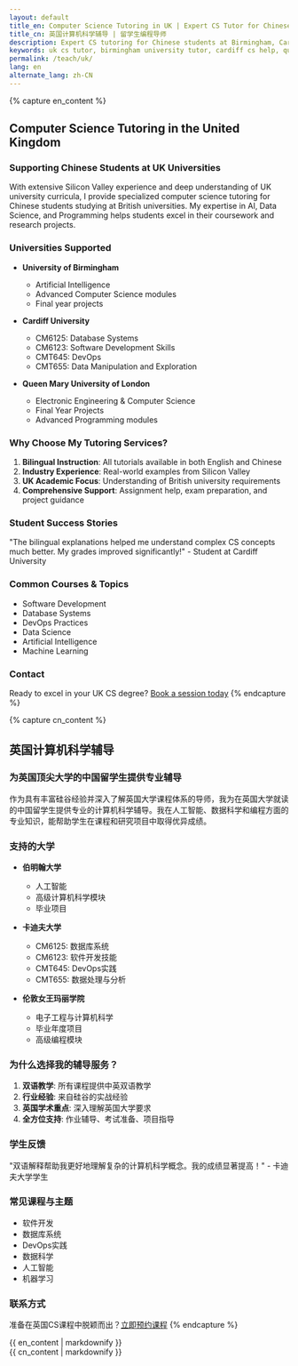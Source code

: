 ```yaml
---
layout: default
title_en: Computer Science Tutoring in UK | Expert CS Tutor for Chinese Students
title_cn: 英国计算机科学辅导 | 留学生编程导师
description: Expert CS tutoring for Chinese students at Birmingham, Cardiff & Queen Mary universities. Specialized in AI, Data Science & Programming. 英国计算机辅导专家，提供一对一编程辅导。
keywords: uk cs tutor, birmingham university tutor, cardiff cs help, queen mary tutor, 英国计算机辅导, 英国大学编程辅导, 英国留学生补习
permalink: /teach/uk/
lang: en
alternate_lang: zh-CN
---
```


{% capture en_content %}
## Computer Science Tutoring in the United Kingdom

### Supporting Chinese Students at UK Universities

With extensive Silicon Valley experience and deep understanding of UK university curricula, I provide specialized computer science tutoring for Chinese students studying at British universities. My expertise in AI, Data Science, and Programming helps students excel in their coursework and research projects.

### Universities Supported

- **University of Birmingham**
  - Artificial Intelligence
  - Advanced Computer Science modules
  - Final year projects

- **Cardiff University**
  - CM6125: Database Systems
  - CM6123: Software Development Skills
  - CMT645: DevOps
  - CMT655: Data Manipulation and Exploration

- **Queen Mary University of London**
  - Electronic Engineering & Computer Science
  - Final Year Projects
  - Advanced Programming modules

### Why Choose My Tutoring Services?

1. **Bilingual Instruction**: All tutorials available in both English and Chinese
2. **Industry Experience**: Real-world examples from Silicon Valley
3. **UK Academic Focus**: Understanding of British university requirements
4. **Comprehensive Support**: Assignment help, exam preparation, and project guidance

### Student Success Stories

"The bilingual explanations helped me understand complex CS concepts much better. My grades improved significantly!" - Student at Cardiff University

### Common Courses & Topics

- Software Development
- Database Systems
- DevOps Practices
- Data Science
- Artificial Intelligence
- Machine Learning

### Contact

Ready to excel in your UK CS degree? [Book a session today](mailto:tutoring@zlu.me)
{% endcapture %}

{% capture cn_content %}
## 英国计算机科学辅导

### 为英国顶尖大学的中国留学生提供专业辅导

作为具有丰富硅谷经验并深入了解英国大学课程体系的导师，我为在英国大学就读的中国留学生提供专业的计算机科学辅导。我在人工智能、数据科学和编程方面的专业知识，能帮助学生在课程和研究项目中取得优异成绩。

### 支持的大学

- **伯明翰大学**
  - 人工智能
  - 高级计算机科学模块
  - 毕业项目

- **卡迪夫大学**
  - CM6125: 数据库系统
  - CM6123: 软件开发技能
  - CMT645: DevOps实践
  - CMT655: 数据处理与分析

- **伦敦女王玛丽学院**
  - 电子工程与计算机科学
  - 毕业年度项目
  - 高级编程模块

### 为什么选择我的辅导服务？

1. **双语教学**: 所有课程提供中英双语教学
2. **行业经验**: 来自硅谷的实战经验
3. **英国学术重点**: 深入理解英国大学要求
4. **全方位支持**: 作业辅导、考试准备、项目指导

### 学生反馈

"双语解释帮助我更好地理解复杂的计算机科学概念。我的成绩显著提高！" - 卡迪夫大学学生

### 常见课程与主题

- 软件开发
- 数据库系统
- DevOps实践
- 数据科学
- 人工智能
- 机器学习

### 联系方式

准备在英国CS课程中脱颖而出？[立即预约课程](mailto:tutoring@zlu.me)
{% endcapture %}

<div class="lang-en" id="en-content">{{ en_content | markdownify }}</div>
<div class="lang-cn" id="cn-content">{{ cn_content | markdownify }}</div>
